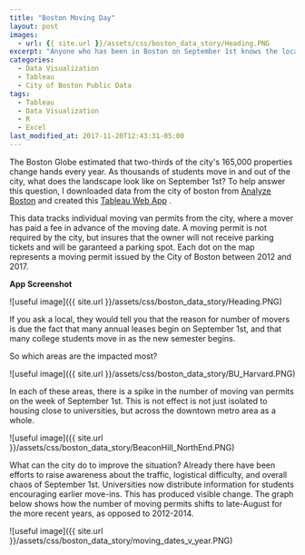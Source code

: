 ```yaml
---
title: "Boston Moving Day"
layout: post
images:
  - url: {{ site.url }}/assets/css/boston_data_story/Heading.PNG
excerpt: "Anyone who has been in Boston on September 1st knows the local phenomenon of moving day"
categories:
  - Data Visualization
  - Tableau
  - City of Boston Public Data
tags:
  - Tableau
  - Data Visualization
  - R
  - Excel
last_modified_at: 2017-11-20T12:43:31-05:00
---
```


The Boston Globe estimated that two-thirds of the city's 165,000 properties change hands every year.  As thousands of students move in and out of the city, what does the landscape look like on September 1st? To help answer this question, I downloaded data from the city of boston from [Analyze Boston](https://data.boston.gov/) and created this [Tableau Web App](https://public.tableau.com/profile/samuel.castillo#!/vizhome/TheChaosofSept_1MovingDayinBoston/BostonMovingTruckPermits) .  

This data tracks individual moving van permits from the city, where a mover has paid a fee in advance of the moving date.  A moving permit is not required by the city, but insures that the owner will not receive parking tickets and will be garanteed a parking spot.  Each dot on the map represents a moving permit issued by the City of Boston between 2012 and 2017.

**App Screenshot**

![useful image]({{ site.url }}/assets/css/boston_data_story/Heading.PNG)

If you ask a local, they would tell you that the reason for number of movers is due the fact that many annual leases begin on September 1st, and that many college students move in as the new semester begins.

So which areas are the impacted most?

![useful image]({{ site.url }}/assets/css/boston_data_story/BU_Harvard.PNG)

In each of these areas, there is a spike in the number of moving van permits on the week of September 1st.  This is not effect is not just isolated to housing close to universities, but across the downtown metro area as a whole.

![useful image]({{ site.url }}/assets/css/boston_data_story/BeaconHill_NorthEnd.PNG)

What can the city do to improve the situation?  Already there have been efforts to raise awareness about the traffic, logistical difficulty, and overall chaos of September 1st.  Universities now distribute information for students encouraging earlier move-ins.  This has produced visible change.  The graph below shows how the number of moving permits shifts to late-August for the more recent years, as opposed to 2012-2014.

![useful image]({{ site.url }}/assets/css/boston_data_story/moving_dates_v_year.PNG)




